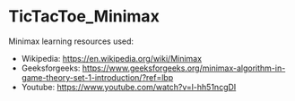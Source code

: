 # TicTacToe_Minimax



Minimax learning resources used:
* Wikipedia: https://en.wikipedia.org/wiki/Minimax
* Geeksforgeeks: https://www.geeksforgeeks.org/minimax-algorithm-in-game-theory-set-1-introduction/?ref=lbp
* Youtube: https://www.youtube.com/watch?v=l-hh51ncgDI
